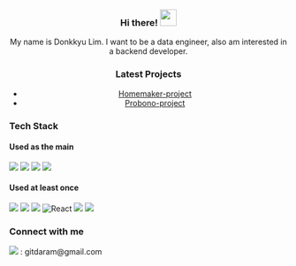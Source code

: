 
### <div align="center">Hi there! <img src="https://raw.githubusercontent.com/MartinHeinz/MartinHeinz/master/wave.gif" width="30px"></div>
<div align="center">My name is Donkkyu Lim. I want to be a data engineer, also am interested in a backend developer.</div>

### <div align="center"> Latest Projects </div>
- [<div align="center">Homemaker-project</div>](https://github.com/4plus6is10)
- [<div align="center"> Probono-project</div>](https://github.com/ProbonoProject/Probono-project.git)


### Tech Stack
#### Used as the main
<p>
<img src="https://img.shields.io/badge/Java-1E8CBE?style=flat-square&logo=java&logoColor=white"/>
<img src="https://img.shields.io/badge/Python-3766AB?style=flat-square&logo=Python&logoColor=white"/> 
<img src="https://img.shields.io/badge/Spring-brightgreen?style=flat-square&logo=spring&logoColor=white"/>
<img src="https://img.shields.io/badge/Spring_Boot-6DB33F?style=flat-square&logo=springboot&logoColor=white"/>
</p>

#### Used at least once
<p>
<img src="https://img.shields.io/badge/HTML5-E34F26?&style=flat-square&logo=html5&logoColor=white"/>
<img src="https://img.shields.io/badge/CSS3-1572B6?style=flat-square&logo=css3&logoColor=white" />
<img src="https://img.shields.io/badge/JavaScript-323330?style=flat-square&logo=javascript&logoColor=F7DF1E" />
<img alt="React" src="https://img.shields.io/badge/-React-45b8d8?style=flat-square&logo=react&logoColor=white" />
<img src="https://img.shields.io/badge/Flask-000000?style=flat-square&logo=flask&logoColor=white"/>
<img src="https://img.shields.io/badge/Hadoop-66CCFF?style=flat-square&logo=apachehadoop&logoColor=white"/>
</p>

### Connect with me
<img src="https://img.shields.io/badge/Gmail-EA4335?style=flat-square&logo=gmail&logoColor=white"/>   
: gitdaram@gmail.com

